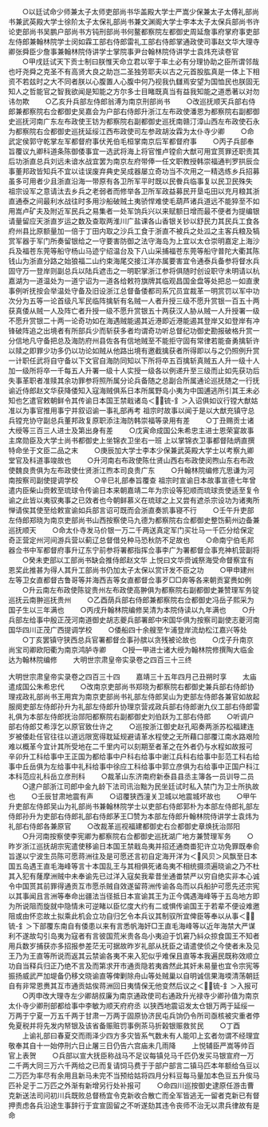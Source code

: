 <!-- { "loadSidebar": true } -->
　　○以廷试命少师兼太子太师吏部尚书华盖殿大学士严嵩少保兼太子太傅礼部尚书兼武英殿大学士徐阶太子太保礼部尚书兼文渊阁大学士李本太子太保兵部尚书许论吏部尚书吴鹏户部尚书方钝刑部尚书何鳌都察院左都御史周延詹事府掌府事吏部左侍郎兼翰林院学士闵如霖工部右侍郎雷礼工部右侍郎掌通政使司事赵文华大理寺卿张舜臣少詹事兼翰林院侍讲学士掌院事尹台翰林院侍讲学士袁炜充读卷官
　　○甲戌廷试天下贡士制曰朕惟天命立君以宰于率土必有分理协助之臣所谓邻哉也吁尧舜之克圣不有高贤大良之助岂二圣独劳耶夫以古之元首股肱真是一体上下相资不若兹时之大不同者朕以心腹置人心腹中何乃视我仇讎焉安望为国恤民也朕固无知人之哲能官之智我欲闻是知能之方尔多士目睹既真当有益我知能之道悉著以对勿讳勿欺
　　○乙亥升兵部左侍郎翁溥为南京刑部尚书
　　○改巡抚顺天兵部右侍郎兼都察院右佥都御史吴嘉会为户部右侍郎升浙江左布政使潘恩为都察院右副都御史巡抚河南广东左布政使王钫为都察院右副都御史巡抚南赣汀漳山西左布政使石永为都察院右佥都御史巡抚延绥江西布政使司左参政胡汝霖为太仆寺少卿
　　○命武定侯郭守乾掌左军都督府事伏羌伯毛桓掌南京后军都督府事
　　○丙子兵部奉旨覆议九卿科道条陈御倭事宜一选武将海上将官惟卢镗俞大猷可用宜贳罪还职责其后功浙直总兵刘远未谙水战宜罢为南京左府带俸一任文职教授韩崇福通判罗拱辰佥事董邦政皆知兵不宜以诖误废弃典史吴成器屡立奇功当不次用之一精选练乡兵招募虽多可用者少且浙直沿海一带原有各卫所军平时既以民餋兵临事复以民卫民殊失  祖宗设军之意请汰去乡兵之老弱者而修举各卫所军政益募民开垦屯田以充月粮其浙直通泰之间最利水战往时多用沙船破贼土夷骄悍难使毛葫芦诸兵道远不能猝至不如用嵩卢矿夫及附近军民兵之易集者一处军饷兵兴以来赋额日增而最不便者为提编银请量留应天浙直岁运之数及查取两淮川广盐课各山香银关钞以舒民力其民兵工食各府州县比原额量加一倍于丁田内取之沙兵工食于浙直不被兵之处泒之主客兵粮及犒赏军器于军门所奏留银给之一守要害防御之法守海岛为上宜以太仓崇明嘉定上海沙兵及福苍东莞等船守杨山马迹宁绍温台及下八山采捕福苍东莞等船守普陀大衢其陈钱山为浙直分路之始狼福二山约束海尾交接江洋亦属要害宜令通泰兵备参将督水兵固守万一登岸则副总兵以陆兵遮击之一明职掌浙江参将俱随时创设职守未明请以杭嘉湖为一道温处为一道宁诏为一道各给敕符旗牌其临观昌国金盘等处把总一如直隶事例听抚按会举温处守备及旧设浙江总督备倭都司系冗员宜裁革一明赏罚以军中功次分为五等一论首级凡军民临阵擒斩有名贼一人者升授三级不愿升赏银一百五十两获真倭从贼一人及阵亡者升授一级不愿升赏银五十两获汉人胁从贼一人升授署一级不愿升赏银二十两一论奇功如在海遇贼能遏其近港即近港能遏其登岸又如登岸有冲锋破阵追之出境者有所部兵少而斩获多者均谓奇功听总督纪功御史勘报破格升赏一分信地凡守备把总及海防府州县佐各有信地贼至不能拒守固有常律若能奋勇擒斩许以赎之即罪少功多仍以功论如贼从他路出境有邀截擒获者所得即以与之仍照例升赏一计职任武将自守备以下文官自海防同知以下所将卒五百擒斩真贼五人升一级十人加一级所将卒一千每五人升署一级十人实授一级各以例递升至三级而止如先获功后失事革职者准赎其余功罪参将照所属分论兵备随之总副合所属通论巡抚随之一行抚谕近侍郎赵文华获降倭知入寇海贼俱系日本所属野岛小夷为中国逋逃所引其王未必知也乞遣官敕朝鲜令其传谕日本国王禁戢诸岛＜锍-釒＞入诏俱如议行镗大猷姑准以为事官推用事宁并叙诏谕一事礼部再考  祖宗时故事以闻于是以大猷充镇守总兵镗充协守副总兵董邦政复原职添注海防韩崇福等录用有差
　　○丁丑赐贡士诸大绶等三百三人进士及第出身有差
　　○戊寅命成国公朱希忠主进士恩荣宴故事主席勋臣及大学士尚书都御史上坐锦衣卫坐右一班  上以掌锦衣卫事都督陆炳直撰特命坐于文臣二品之末
　　○庚辰加大学士李本少保兼武英殿大学士以考察九卿堂官及科道事竣故也
　　○升河南右布政使陈仕贤山西右布政使闵煦山东右布政使魏良贵俱为左布政使仕贤浙江煦本司良贵广东
　　○升翰林院编修亢思谦为河南按察司副使提调学校
　　○辛巳礼部奉旨覆查  祖宗时宣谕日本故事宣德七年曾遣内臣柴山赍敕至琉球令传谕日本来朝嘉靖二年为宗设等犯顺而琉球贡使适至复令谕之此皆以夷驭夷事之已效者也今朝鲜慕义在琉球之上又尝有遮杀宗设功为诸夷所惮请俟其使至给敕宣谕如兵部言诏可既而会浙直奏凯事寝不行
　　○壬午升吏部左侍郎郑晓为南京吏部尚书山西按察使马九德为都察院右佥都御史整饬蓟州边备兼巡抚顺天
　　○命太仆寺发马价银一万二千两送真定军门买壮马一千匹分给保定奇正营定州河间游兵营以蓟辽总督借兑种马恐秋防不足故也
　　○命南宁伯毛邦器佥书中军都督府事升辽东宁前参将署都指挥佥事李广为署都督佥事充神机营副将
　　○癸未吏部以工部尚书缺会推侍郎赵文华  上悦曰文华赍诚祭海受命督察宜有恩奖此推甚为得人其升工部尚书仍加太子太保以赏讦发不臣之功
　　○甲申建州左等卫女直都督古鲁哥等并海西吉等女直都督佥事歹□□奔等各来朝贡宴赉如例
　　○升云南左布政使陈锭贵州左布政使高翀俱为都察院右副都御史兼赞理军务锭巡抚云南翀巡抚贵州
　　○乙酉荫兵部右侍郎兼都察院右佥都御史冯岳子熙采为国子生以三年满也
　　○丙戌升翰林院编修吴清为本院侍读以九年满也
　　○升兵部左给事中殷正茂河南道御史胡志夔兵部署郎中宋国华俱为按察司副使志夔河南国华四川正茂广西提调学校
　　○倭船四十余艘至乍浦登岸流劫松江嘉兴等处
　　○丁亥罢镇守狭西总兵官署都督佥事孙膑以贪残被论故也
　　○戊子升南京尚宝司卿欧阳衢为南京鸿胪寺卿
　　○授一甲进士诸大绶为翰林院修撰陶大临金达为翰林院编修
　　大明世宗肃皇帝实录卷之四百三十三终


大明世宗肃皇帝实录卷之四百三十四
　　嘉靖三十五年四月己丑朔时享
　　太庙遣成国公朱希忠代
　　○改南京吏部尚书郑晓为都察院右都御史兼兵部右侍郎协理戎政礼部尚书王用宾为南京吏部尚书礼部左侍郎吴山为吏部左侍郎各兼官如故起服阕吏部左侍郎孙升为礼部左侍郎升协理京营戎政兵部右侍郎谢九仪工部右侍郎雷礼俱为本部左侍郎抚治郧阳都察院右副都御史刘伯跃为工部右侍郎
　　○听调户部右侍郎艾希淳乞以原官致仕许之
　　○巡按浙江御史赵孔昭奏两浙苏松福建连岁被倭赴任官往往以道远限宽得耽延规避请革水程使之无所藉口部覆江南水路艰险难以概革今宜计其所受地在二千里内可以刻期至者革之在外者仍与水程如故报可  辛卯升工科给事中王正国为都给事中户科右给事中谢江兵科右给事中彭范工科右给事中丘岳俱为左给事中礼科给事中徐应工科给事中郭立彦俱为右给事中正国户科江本科范应礼科岳立彦刑科
　　○裁革山东济南府新泰县县丞主簿各一员训导二员
　　○逮户部浙江司郎中金九龄下法司讯治黜为民坐廷试时私入禁门为卫士所执故也
　　○壬辰甘肃地震有声
　　○诏覆狭西潼关卫城以地震城坏故也
　　○甲午升吏部左侍郎吴山为礼部尚书兼翰林院学士以吏部右侍郎郭朴为本部左侍郎礼部左侍郎孙升为吏部右侍郎礼部右侍郎茅王□赞为本部左侍郎升翰林院侍讲学士袁炜为礼部右侍郎各兼原官
　　○改裁革巡视福建都御史右佥都御史章焕抚治郧阳
　　○升河南按察使李宪卿为都察院右佥都御史巡抚湖广地方兼赞理军务
　　○昨岁浙江巡抚胡宗宪遣使移谕日本国王禁戢岛夷并招还通商畨犯许立功免罪既奉俞旨遂以宁波生员陈可愿蒋洲往及是可愿还言初自定海开洋为＜风贝＞风飘至日本国五岛遇王直毛海峰等言十本国乱王与其相俱死诸岛夷不相统摄须遍晓谕之乃不杜其入犯有蕯摩洲贼中未奉谕先已过洋入寇矣我辈昔坐通畨禁严以穷自绝实非本心诚令中国贳其前罪得通贡互市愿杀贼自效遂留蒋洲传谕各岛而以兵船护可愿先还宗宪以其事闻且言洲等奉命出疆法当径抵日本宣谕其王为正今偶遇海峰等于五岛地方即为所说阻而旋就中隐情未可逆睹以臣忆度大约有二或惧传谕国王于若辈不便设难邀阻或由怀恋故土拟乘此机会立功自归乞令本兵议其制驭所宜俾臣等奉以从事＜锍-釒＞下部覆东南自有倭患以来有言悉帆海奸□王直毛海峰等以近年海禁大严谋利不遂故勾引岛夷为寇者有言彼国荒米贵各岛小夷迫于饥窘乃紏众掠食国王不知者用兵数岁捕获亦多招报参差茫无可据故昨岁礼部从抚臣之请遣使侦之今使者未及见王乃为王直等所说而返其云禁谕各夷不来入犯似乎难保且直等本我遍民既称效顺立功自当释兵归正乃绝不言及而第求开市通贡隐若夷酋然此其奸未易量也宜令宗宪等振扬威武严加堤备仍移文晓谕直等俾剿除舟山等处贼巢以自明诚信果海堧清荡朝廷自有非常恩赉其互市通贡姑俟蒋洲回日夷情保无他变然后议之＜锍-釒＞入报可
　　○丙申改大理寺左少卿胡叔廉为南京通政使司右通政升光禄寺少卿孙值为南京太仆寺少卿刑部都给事中李敏为顺天府府丞  以狭西地震诏发太仓银万两于延绥一万两于宁夏一万五千两于甘肃一万两于固原协济民屯兵饷仍令所司亟核被灾重者停免夏税并将先发内帑银及该省备赈赃罚事例茶马折榖银赈救贫民
　　○丁酉
　　上谕礼部曰春夏交而雨泽少四方多灾皆系气数未有人能叩上玄者勿谓不经理宜敬奉其自十一始停刑六日止屠三日仍告六宫庙未几雨降
　　上悦辅臣严嵩等帅百官上表贺
　　○兵部以宣大抚臣称战马不足议每镇兑马千匹仍发买马银宣府一万二千两大同三万六千两给之已而复请饲马费于于部户部言二镇马匹本年额给刍豆以二万匹为率尽有余用且新马未完不当预给姑将四月分料豆每马量加本色豆五升俟马匹补足于二万匹之外渐有新增另行处补报可
　　○命四川巡按御史逮原任游击曹克新送法司问初川兵既败总督杨宜令克新收合散亡而全军皆逃无一留者克新已有督押责虑各兵沿途生事辞行于宜宣固留之不听遂劾其违令丧师不治无以肃兵律故有是命
